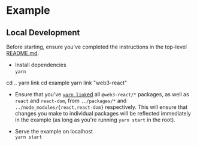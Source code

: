 # Example

## Local Development

Before starting, ensure you've completed the instructions in the top-level [README.md](../README.md#local-development).

- Install dependencies\
  `yarn`

cd .. 
yarn link
cd example
yarn link "web3-react"

- Ensure that you've [`yarn link`ed](https://classic.yarnpkg.com/en/docs/cli/link/) all `@web3-react/*` packages, as well as `react` and `react-dom`, from `../packages/*` and `../node_modules/{react,react-dom}` respectively. This will ensure that changes you make to individual packages will be reflected immediately in the example (as long as you're running `yarn start` in the root).

- Serve the example on localhost\
  `yarn start`
